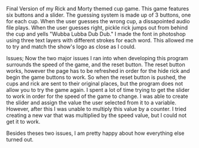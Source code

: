 Final Version of my Rick and Morty themed cup game. 
This game features six buttons and a slider.
The guessing system is made up of 3 buttons, one for each cup.
When the user guesses the wrong cup, a dissapointed audio file plays.
When the user guesses right, pickle rick jumps out from behind the cup and yells "Wubba Lubba Dub Dub."
I made the font in photoshop using three text layers with different strokes  for each word. This allowed me to try and match the show's logo as close as I could.
  
  
  Issues;
Now the two major issues I ran into when developing this program surrounds the speed of the game, and the reset button.
The reset button works, however the page has to be refreshed in order for the hide rick and begin the game buttons to work. So when the reset button is pushed, the cups and rick are sent to their original places, but the program does not allow you to try the game again.
I spent a lot of time trying to get the slider to work in order for the speed of the game to change. I was able to create the slider and assign the value the user selected from it to a variable. However, after this I was unable to multiply this value by a counter. I tried creating a new var that was multiplied by the speed value, but I could not get it to work. 


Besides theses two issues, I am pretty happy about how everything else turned out.
